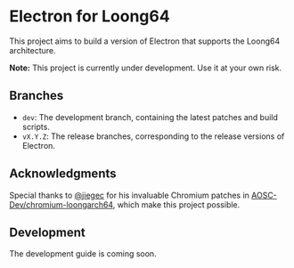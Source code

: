 # Electron for Loong64

This project aims to build a version of Electron that supports the Loong64 architecture.

**Note:** This project is currently under development. Use it at your own risk.

## Branches

- `dev`: The development branch, containing the latest patches and build scripts.
- `vX.Y.Z`: The release branches, corresponding to the release versions of Electron.

## Acknowledgments

Special thanks to [@jiegec](https://github.com/jiegec) for his invaluable Chromium patches in [AOSC-Dev/chromium-loongarch64](https://github.com/AOSC-Dev/chromium-loongarch64), which make this project possible.

## Development

The development guide is coming soon.
